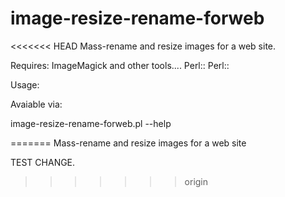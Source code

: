 image-resize-rename-forweb
==========================

<<<<<<< HEAD
Mass-rename and resize images for a web site.


Requires:  ImageMagick and other tools....
           Perl::
           Perl::

Usage:

Avaiable via:

  image-resize-rename-forweb.pl --help



=======
Mass-rename and resize images for a web site

TEST CHANGE.
>>>>>>> origin
